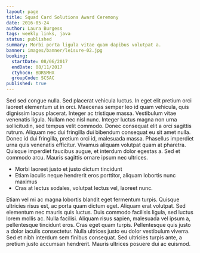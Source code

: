 ```yaml
---
layout: page
title: Squad Card Solutions Award Ceremony
date: 2016-05-24
author: Laura Burgess
tags: weekly links, java
status: published
summary: Morbi porta ligula vitae quam dapibus volutpat a.
banner: images/banner/leisure-02.jpg
booking:
  startDate: 08/06/2017
  endDate: 08/11/2017
  ctyhocn: BDRSMHX
  groupCode: SCSAC
published: true
---
```

Sed sed congue nulla. Sed placerat vehicula luctus. In eget elit pretium orci laoreet elementum ut in orci. Maecenas semper leo id quam vehicula, quis dignissim lacus placerat. Integer ac tristique massa. Vestibulum vitae venenatis ligula. Nullam nec nisl nunc. Integer luctus magna non urna sollicitudin, sed tempus velit commodo. Donec consequat elit a orci sagittis rutrum. Aliquam nec dui fringilla dui bibendum consequat eu sit amet nulla. Donec id dui fringilla, pretium orci id, malesuada massa. Phasellus imperdiet urna quis venenatis efficitur. Vivamus aliquam volutpat quam at pharetra. Quisque imperdiet faucibus augue, et interdum dolor egestas a. Sed et commodo arcu. Mauris sagittis ornare ipsum nec ultrices.

* Morbi laoreet justo et justo dictum tincidunt
* Etiam iaculis neque hendrerit eros porttitor, aliquam lobortis nunc maximus
* Cras at lectus sodales, volutpat lectus vel, laoreet nunc.

Etiam vel mi ac magna lobortis blandit eget fermentum turpis. Quisque ultricies risus est, ac porta quam dictum eget. Aliquam erat volutpat. Sed elementum nec mauris quis luctus. Duis commodo facilisis ligula, sed luctus lorem mollis ac. Nulla facilisi. Aliquam risus sapien, malesuada vel ipsum a, pellentesque tincidunt eros. Cras eget quam turpis. Pellentesque quis justo a dolor iaculis consectetur. Nulla ultrices justo eu dolor vestibulum viverra. Sed et nibh interdum sem finibus consequat. Sed ultricies turpis ante, a pretium justo accumsan hendrerit. Mauris ultrices posuere dui ac euismod.
